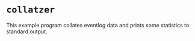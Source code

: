 # `collatzer`

This example program collates eventlog data and prints some statistics to standard output.
